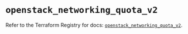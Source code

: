 # `openstack_networking_quota_v2`

Refer to the Terraform Registry for docs: [`openstack_networking_quota_v2`](https://registry.terraform.io/providers/terraform-provider-openstack/openstack/3.0.0/docs/resources/networking_quota_v2).
